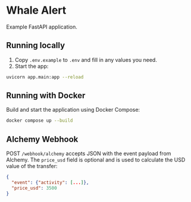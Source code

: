 
# Whale Alert

Example FastAPI application.

## Running locally

1. Copy `.env.example` to `.env` and fill in any values you need.
2. Start the app:

```bash
uvicorn app.main:app --reload
```

## Running with Docker

Build and start the application using Docker Compose:

```bash
docker compose up --build
```

## Alchemy Webhook

POST `/webhook/alchemy` accepts JSON with the event payload from Alchemy. The
`price_usd` field is optional and is used to calculate the USD value of the
transfer:

```json
{
  "event": {"activity": [...]},
  "price_usd": 3500
}
```
